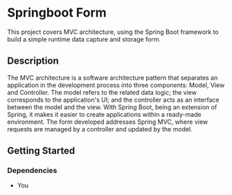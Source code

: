 # Springboot Form
This project covers MVC architecture, using the Spring Boot framework
to build a simple runtime data capture and storage form.

## Description
The MVC architecture is a software architecture pattern that separates an application in the development process into three components: Model, View and Controller. The model refers to the related data logic; the view corresponds to the application's UI; and the controller acts as an interface between the model and the view. With Spring Boot, being an extension of Spring, it makes it easier to create applications within a ready-made environment. The form developed addresses Spring MVC, where view requests are managed by a controller and updated by the model.

## Getting Started

### Dependencies
- You
 
